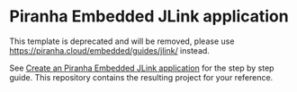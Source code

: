 
# Piranha Embedded JLink application

This template is deprecated and will be removed, please use
https://piranha.cloud/embedded/guides/jlink/ instead.

See [Create an Piranha Embedded JLink application](https://piranha.cloud/embedded/guides/jlink)
for the step by step guide. This repository contains the resulting project for 
your reference.
